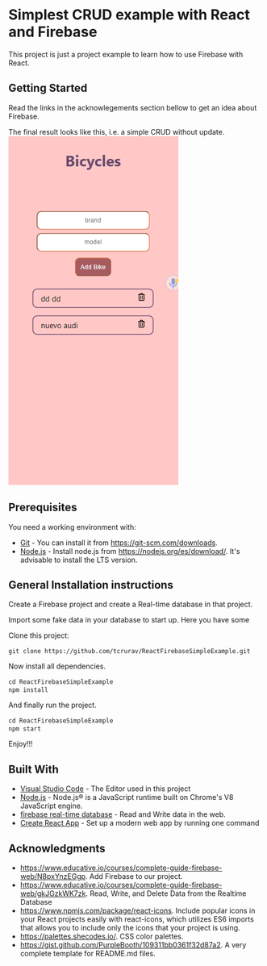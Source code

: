 # Simplest CRUD example with React and Firebase

This project is just a project example to learn how to use Firebase with React.

## Getting Started

Read the links in the acknowlegements section bellow to get an idea about Firebase.

The final result looks like this, i.e. a simple CRUD without update.
![Screenshot](/screenshots/screenshot-1.png)

## Prerequisites

You need a working environment with:
* [Git](https://git-scm.com) - You can install it from https://git-scm.com/downloads.
* [Node.js](https://nodejs.org) - Install node.js from https://nodejs.org/es/download/. It's advisable to install the LTS version.

## General Installation instructions

Create a Firebase project and create a Real-time database in that project.

Import some fake data in your database to start up. Here you have some 

Clone this project:

```
git clone https://github.com/tcrurav/ReactFirebaseSimpleExample.git
```

Now install all dependencies.

```
cd ReactFirebaseSimpleExample
npm install
```

And finally run the project.

```
cd ReactFirebaseSimpleExample
npm start
```

Enjoy!!!


## Built With

* [Visual Studio Code](https://code.visualstudio.com/) - The Editor used in this project
* [Node.js](https://nodejs.org/) - Node.js® is a JavaScript runtime built on Chrome's V8 JavaScript engine.
* [firebase real-time database](https://firebase.google.com/docs/database/web/read-and-write?hl=es-419) - Read and Write data in the web.
* [Create React App](https://create-react-app.dev/) - Set up a modern web app by running one command

## Acknowledgments

* https://www.educative.io/courses/complete-guide-firebase-web/N8pxYnzEGgp. Add Firebase to our project.
* https://www.educative.io/courses/complete-guide-firebase-web/gkJGzkWK7zk. Read, Write, and Delete Data from the Realtime Database
* https://www.npmjs.com/package/react-icons. Include popular icons in your React projects easily with react-icons, which utilizes ES6 imports that allows you to include only the icons that your project is using.
* https://palettes.shecodes.io/. CSS color palettes.
* https://gist.github.com/PurpleBooth/109311bb0361f32d87a2. A very complete template for README.md files.

